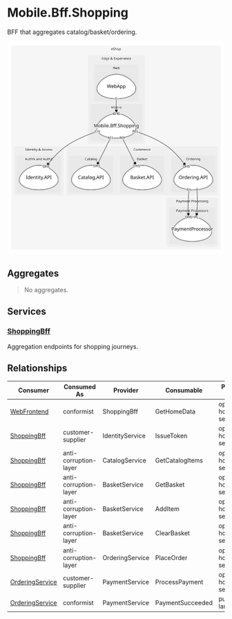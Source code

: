 

# Mobile.Bff.Shopping
BFF that aggregates catalog/basket/ordering.

![contextmap](./contextmap.svg)

## Aggregates
> No aggregates.
	
## Services

### [ShoppingBff](services/shopping_bff/index.md)
Aggregation endpoints for shopping journeys.



## Relationships
| Consumer | Consumed As | Provider | Consumable | Provided As |
| --- | --- | --- | --- | --- |
| [WebFrontend](../../../web/boundedcontexts/web_app/services/web_frontend/index.md) | conformist | ShoppingBff | GetHomeData | open-host-service |
| [ShoppingBff](services/shopping_bff/index.md) | customer-supplier | IdentityService | IssueToken | open-host-service |
| [ShoppingBff](services/shopping_bff/index.md) | anti-corruption-layer | CatalogService | GetCatalogItems | open-host-service |
| [ShoppingBff](services/shopping_bff/index.md) | anti-corruption-layer | BasketService | GetBasket | open-host-service |
| [ShoppingBff](services/shopping_bff/index.md) | anti-corruption-layer | BasketService | AddItem | open-host-service |
| [ShoppingBff](services/shopping_bff/index.md) | anti-corruption-layer | BasketService | ClearBasket | open-host-service |
| [ShoppingBff](services/shopping_bff/index.md) | anti-corruption-layer | OrderingService | PlaceOrder | open-host-service |
| [OrderingService](../../../../../commerce/subdomains/ordering/boundedcontexts/ordering.api/services/ordering_service/index.md) | customer-supplier | PaymentService | ProcessPayment | open-host-service |
| [OrderingService](../../../../../commerce/subdomains/ordering/boundedcontexts/ordering.api/services/ordering_service/index.md) | conformist | PaymentService | PaymentSucceeded | published-language |


